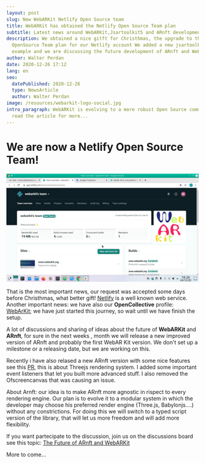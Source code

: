 ```yaml
---
layout: post
slug: New WebARKit Netlify Open Source team
title: WebARKit has obtained the Netlify Open Source Team plan
subtitle: Latest news around WebARKit,Jsartoolkit5 and ARnft development
description: We obtained a nice gitft for Christhmas, the upgrade to the
  OpenSource Team plan for our Netlify account We added a new jsartoolkit5
  example and we are discussing the future development of ARnft and WebARKit.
author: Walter Perdan
date: 2020-12-26 17:12
lang: en
seo:
  datePublished: 2020-12-26
  type: NewsArticle
  author: Walter Perdan
image: /resources/webarkit-logo-social.jpg
intro_paragraph: WebARKit is evolving to a more robust Open Source community,
  read the article for more...
---
```

# We are now a Netlify Open Source Team!

![Webarkit Netlify Open Source Team](/assets/images/uploads/webar_kit_netlify_open_source_team.jpg "Screenshot fo the board for the WebARKit Netlify Open Source Team.")

That is the most important news, our request was accepted some days before Christhmas, what better gift! [Netlify](https://www.netlify.com/) is a well known web service. Another important news: we have also our **OpenCollective** profile: [WebArKit](https://opencollective.com/webarkit); we have just started this journey, so wait until we have finish the setup.

A lot of discussions and sharing of ideas about the future of **WebARKit** and **ARnft**, for sure in the next weeks , month we will release a new improved version of ARnft and probably the first WebAR Kit version. We don't set up a milestone or a releasing date, but we are working on this. 

Recently i have also relased a new ARnft version with some nice features see this [PR](https://github.com/webarkit/ARnft/pull/154), this is about Threejs rendering system. I added some important event listeners that let you built more advanced stuff. I also removed the Ofscreencanvas that was causing an issue. 

About Arnft: our idea is to make ARnft more agnostic in rispect to every rendering engine. Our plan is to evolve it to a modular system in which the developer may choose his preferred render engine (Three.js, Babylonjs....) without any constrictions. For doing this we will switch to a typed script version of the library, that will let us more freedom and will add more flexibility. 

If you want partecipate to the discussion, join us on the discussions board see this topic: [The Future of ARnft and WebARKit](https://github.com/webarkit/ARnft/discussions/156) 

More to come...